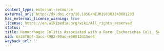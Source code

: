 ```yaml
---
content_type: external-resource
external_url: http://dx.doi.org/10.1056/NEJM198303243081203
has_external_license_warning: true
license: https://en.wikipedia.org/wiki/All_rights_reserved
status: ''
title: Hemorrhagic Colitis Associated with a Rare _Escherichia Coli_ Serotype
uid: 6a38f8c4-3acc-4982-90ac-e60812d15ee4
wayback_url: ''
---
```


